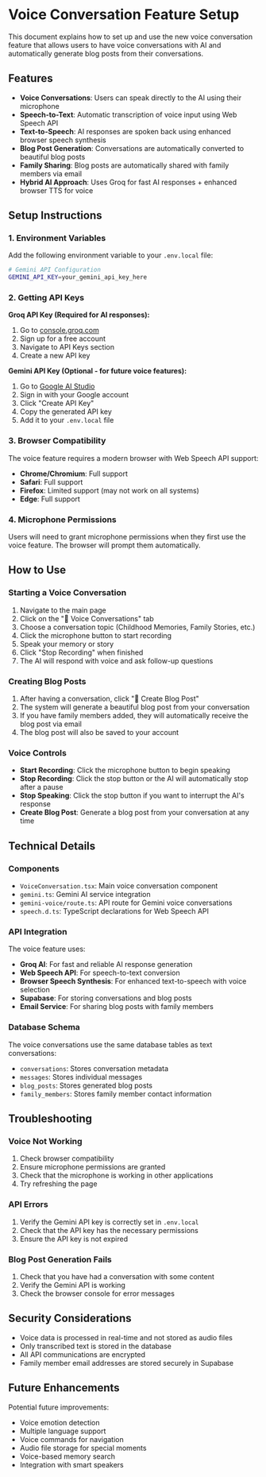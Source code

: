 # Voice Conversation Feature Setup

This document explains how to set up and use the new voice conversation feature that allows users to have voice conversations with AI and automatically generate blog posts from their conversations.

## Features

- **Voice Conversations**: Users can speak directly to the AI using their microphone
- **Speech-to-Text**: Automatic transcription of voice input using Web Speech API
- **Text-to-Speech**: AI responses are spoken back using enhanced browser speech synthesis
- **Blog Post Generation**: Conversations are automatically converted to beautiful blog posts
- **Family Sharing**: Blog posts are automatically shared with family members via email
- **Hybrid AI Approach**: Uses Groq for fast AI responses + enhanced browser TTS for voice

## Setup Instructions

### 1. Environment Variables

Add the following environment variable to your `.env.local` file:

```bash
# Gemini API Configuration
GEMINI_API_KEY=your_gemini_api_key_here
```

### 2. Getting API Keys

**Groq API Key (Required for AI responses):**
1. Go to [console.groq.com](https://console.groq.com)
2. Sign up for a free account
3. Navigate to API Keys section
4. Create a new API key

**Gemini API Key (Optional - for future voice features):**
1. Go to [Google AI Studio](https://makersuite.google.com/app/apikey)
2. Sign in with your Google account
3. Click "Create API Key"
4. Copy the generated API key
5. Add it to your `.env.local` file

### 3. Browser Compatibility

The voice feature requires a modern browser with Web Speech API support:

- **Chrome/Chromium**: Full support
- **Safari**: Full support
- **Firefox**: Limited support (may not work on all systems)
- **Edge**: Full support

### 4. Microphone Permissions

Users will need to grant microphone permissions when they first use the voice feature. The browser will prompt them automatically.

## How to Use

### Starting a Voice Conversation

1. Navigate to the main page
2. Click on the "🎤 Voice Conversations" tab
3. Choose a conversation topic (Childhood Memories, Family Stories, etc.)
4. Click the microphone button to start recording
5. Speak your memory or story
6. Click "Stop Recording" when finished
7. The AI will respond with voice and ask follow-up questions

### Creating Blog Posts

1. After having a conversation, click "📝 Create Blog Post"
2. The system will generate a beautiful blog post from your conversation
3. If you have family members added, they will automatically receive the blog post via email
4. The blog post will also be saved to your account

### Voice Controls

- **Start Recording**: Click the microphone button to begin speaking
- **Stop Recording**: Click the stop button or the AI will automatically stop after a pause
- **Stop Speaking**: Click the stop button if you want to interrupt the AI's response
- **Create Blog Post**: Generate a blog post from your conversation at any time

## Technical Details

### Components

- `VoiceConversation.tsx`: Main voice conversation component
- `gemini.ts`: Gemini AI service integration
- `gemini-voice/route.ts`: API route for Gemini voice conversations
- `speech.d.ts`: TypeScript declarations for Web Speech API

### API Integration

The voice feature uses:
- **Groq AI**: For fast and reliable AI response generation
- **Web Speech API**: For speech-to-text conversion
- **Browser Speech Synthesis**: For enhanced text-to-speech with voice selection
- **Supabase**: For storing conversations and blog posts
- **Email Service**: For sharing blog posts with family members

### Database Schema

The voice conversations use the same database tables as text conversations:
- `conversations`: Stores conversation metadata
- `messages`: Stores individual messages
- `blog_posts`: Stores generated blog posts
- `family_members`: Stores family member contact information

## Troubleshooting

### Voice Not Working

1. Check browser compatibility
2. Ensure microphone permissions are granted
3. Check that the microphone is working in other applications
4. Try refreshing the page

### API Errors

1. Verify the Gemini API key is correctly set in `.env.local`
2. Check that the API key has the necessary permissions
3. Ensure the API key is not expired

### Blog Post Generation Fails

1. Check that you have had a conversation with some content
2. Verify the Gemini API is working
3. Check the browser console for error messages

## Security Considerations

- Voice data is processed in real-time and not stored as audio files
- Only transcribed text is stored in the database
- All API communications are encrypted
- Family member email addresses are stored securely in Supabase

## Future Enhancements

Potential future improvements:
- Voice emotion detection
- Multiple language support
- Voice commands for navigation
- Audio file storage for special moments
- Voice-based memory search
- Integration with smart speakers
